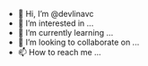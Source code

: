 - 👋 Hi, I’m @devlinavc
- 👀 I’m interested in ...
- 🌱 I’m currently learning ...
- 💞️ I’m looking to collaborate on ...
- 📫 How to reach me ...

<!---
devlinavc/devlinavc is a ✨ special ✨ repository because its `README.md` (this file) appears on your GitHub profile.
You can click the Preview link to take a look at your changes.
--->
